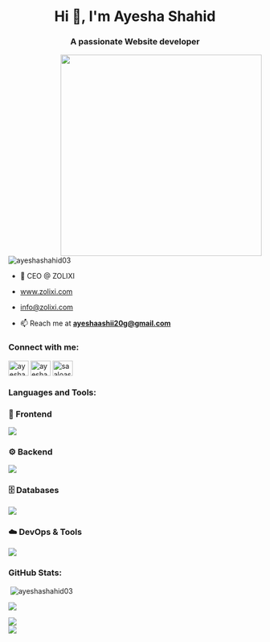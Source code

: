 <h1 align="center">Hi 👋, I'm Ayesha Shahid</h1>
<h3 align="center">A passionate Website developer </h3>

<img align="right" alt="" width="400" src="https://i.pinimg.com/originals/75/8f/1c/758f1cd8cede9c3e4711306fc030f4ce.gif">
<p align="left"> <img src="https://komarev.com/ghpvc/?username=ayeshashahid03&label=Profile%20views&color=0e75b6&style=flat" alt="ayeshashahid03" /> </p>

- 🌱 CEO @ ZOLIXI
- www.zolixi.com
- info@zolixi.com

- 📫 Reach me at **ayeshaashii20g@gmail.com**

<h3 align="left">Connect with me:</h3>
<p align="left">
<a href="https://twitter.com/76Ayesha" target="blank"><img align="center" src="https://raw.githubusercontent.com/rahuldkjain/github-profile-readme-generator/master/src/images/icons/Social/twitter.svg" alt="ayesha07" height="30" width="40" /></a>
<a href="https://www.linkedin.com/in/ayesha-shahid-6b884a28a/" target="blank"><img align="center" src="https://raw.githubusercontent.com/rahuldkjain/github-profile-readme-generator/master/src/images/icons/Social/linked-in-alt.svg" alt="ayesha shahid" height="30" width="40" /></a>
<a href="https://www.instagram.com/saaloashh/" target="blank"><img align="center" src="https://raw.githubusercontent.com/rahuldkjain/github-profile-readme-generator/master/src/images/icons/Social/instagram.svg" alt="saaloashh._" height="30" width="40" /></a>
</p>

<h3 align="left">Languages and Tools:</h3>

### 🌟 Frontend
<p> <img src="https://skillicons.dev/icons?i=html,css,js,ts,react,nextjs,redux,tailwind,bootstrap,sass" /> </p>

### ⚙️ Backend
<p> <img src="https://skillicons.dev/icons?i=nodejs,express,nestjs,php,laravel" /> </p>

### 🗄️ Databases
<p> <img src="https://skillicons.dev/icons?i=mysql,postgresql,mongodb,firebase,supabase" /> </p>

### ☁️ DevOps & Tools
<p> <img src="https://skillicons.dev/icons?i=docker,aws,vercel,netlify,heroku,git,github,gitlab,vscode,postman" /> </p>

<h3 align="left">GitHub Stats:</h3>

<p>&nbsp;<img align="center" src="https://github-readme-stats.vercel.app/api?username=ayeshashahid03&show_icons=true&locale=en" alt="ayeshashahid03" /></p>

![](http://github-profile-summary-cards.vercel.app/api/cards/profile-details?username=AyeshaShahid03&theme=dark) 



![](https://github-readme-streak-stats.herokuapp.com/?user=AyeshaShahid03&theme=dark&hide_border=false)<br/>
![](https://github-readme-stats.vercel.app/api/top-langs/?username=AyeshaShahid03&theme=dark&hide_border=false&include_all_commits=false&count_private=true&layout=compact)
